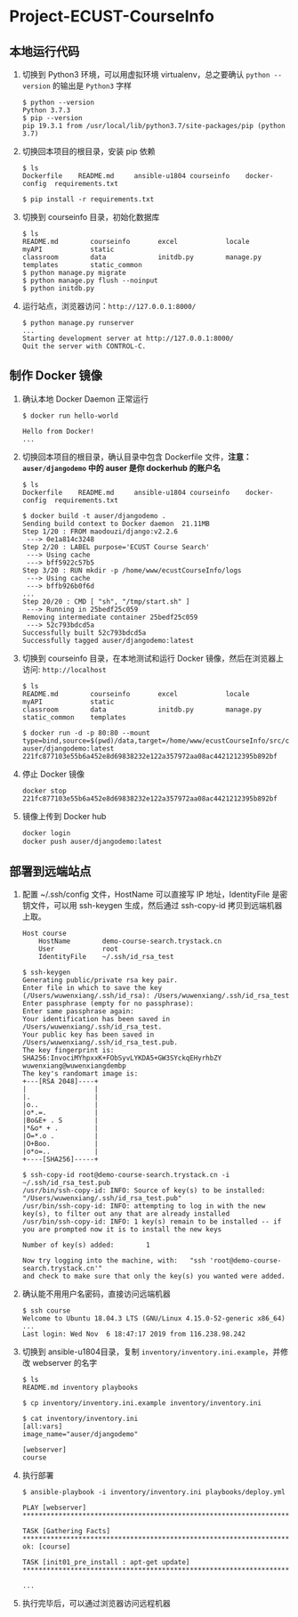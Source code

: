 # Project-ECUST-CourseInfo

## 本地运行代码

1. 切换到 Python3 环境，可以用虚拟环境 virtualenv，总之要确认 `python --version` 的输出是 `Python3` 字样

	```console
	$ python --version
	Python 3.7.3
	$ pip --version
	pip 19.3.1 from /usr/local/lib/python3.7/site-packages/pip (python 3.7)
	```

1. 切换回本项目的根目录，安装 pip 依赖

	```console
	$ ls
	Dockerfile    README.md     ansible-u1804 courseinfo    docker-config  requirements.txt

	$ pip install -r requirements.txt
	```

1. 切换到 courseinfo 目录，初始化数据库

	```console
	$ ls
	README.md        courseinfo       excel            locale           myAPI            static
	classroom        data             initdb.py        manage.py        templates        static_common
	$ python manage.py migrate
	$ python manage.py flush --noinput
	$ python initdb.py
	```

1. 运行站点，浏览器访问：`http://127.0.0.1:8000/`

	```console
	$ python manage.py runserver
	...
	Starting development server at http://127.0.0.1:8000/
	Quit the server with CONTROL-C.
	```

## 制作 Docker 镜像

1. 确认本地 Docker Daemon 正常运行

	```console
	$ docker run hello-world

	Hello from Docker!
	...
	```

1. 切换回本项目的根目录，确认目录中包含 Dockerfile 文件，**注意：`auser/djangodemo` 中的 auser 是你 dockerhub 的账户名**

	```console
	$ ls
	Dockerfile    README.md     ansible-u1804 courseinfo    docker-config  requirements.txt

	$ docker build -t auser/djangodemo .
	Sending build context to Docker daemon  21.11MB
	Step 1/20 : FROM maodouzi/django:v2.2.6
	 ---> 0e1a814c3248
	Step 2/20 : LABEL purpose='ECUST Course Search'
	 ---> Using cache
	 ---> bff5922c57b5
	Step 3/20 : RUN mkdir -p /home/www/ecustCourseInfo/logs
	 ---> Using cache
	 ---> bffb926b0f6d
	...
	Step 20/20 : CMD [ "sh", "/tmp/start.sh" ]
	 ---> Running in 25bedf25c059
	Removing intermediate container 25bedf25c059
	 ---> 52c793bdcd5a
	Successfully built 52c793bdcd5a
	Successfully tagged auser/djangodemo:latest
	```

1. 切换到 courseinfo 目录，在本地测试和运行 Docker 镜像，然后在浏览器上访问: `http://localhost`

	```console
	$ ls
	README.md        courseinfo       excel            locale           myAPI            static
	classroom        data             initdb.py        manage.py        static_common    templates

	$ docker run -d -p 80:80 --mount type=bind,source=$(pwd)/data,target=/home/www/ecustCourseInfo/src/courseinfo/data auser/djangodemo:latest
	221fc877103e55b6a452e8d69838232e122a357972aa08ac4421212395b892bf
	```

1. 停止 Docker 镜像

	```console
	docker stop 221fc877103e55b6a452e8d69838232e122a357972aa08ac4421212395b892bf
	```

1. 镜像上传到 Docker hub

	```bash
	docker login
	docker push auser/djangodemo:latest
	```

## 部署到远端站点

1. 配置 ~/.ssh/config 文件，HostName 可以直接写 IP 地址，IdentityFile 是密钥文件，可以用 ssh-keygen 生成，然后通过 ssh-copy-id 拷贝到远端机器上取。

	```
	Host course
	    HostName        demo-course-search.trystack.cn
	    User            root
	    IdentityFile    ~/.ssh/id_rsa_test
	```

	```console
	$ ssh-keygen
	Generating public/private rsa key pair.
	Enter file in which to save the key (/Users/wuwenxiang/.ssh/id_rsa): /Users/wuwenxiang/.ssh/id_rsa_test
	Enter passphrase (empty for no passphrase):
	Enter same passphrase again:
	Your identification has been saved in /Users/wuwenxiang/.ssh/id_rsa_test.
	Your public key has been saved in /Users/wuwenxiang/.ssh/id_rsa_test.pub.
	The key fingerprint is:
	SHA256:InvociMYhpxxK+FObSyvLYKDA5+GW3SYckqEHyrhbZY wuwenxiang@wuwenxiangdembp
	The key's randomart image is:
	+---[RSA 2048]----+
	|                 |
	|.                |
	|o..              |
	|o*.=.            |
	|Bo&E+ . S        |
	|*&o* + .         |
	|O=*.o .          |
	|O+Boo.           |
	|o*o=..           |
	+----[SHA256]-----+

	$ ssh-copy-id root@demo-course-search.trystack.cn -i ~/.ssh/id_rsa_test.pub
	/usr/bin/ssh-copy-id: INFO: Source of key(s) to be installed: "/Users/wuwenxiang/.ssh/id_rsa_test.pub"
	/usr/bin/ssh-copy-id: INFO: attempting to log in with the new key(s), to filter out any that are already installed
	/usr/bin/ssh-copy-id: INFO: 1 key(s) remain to be installed -- if you are prompted now it is to install the new keys

	Number of key(s) added:        1

	Now try logging into the machine, with:   "ssh 'root@demo-course-search.trystack.cn'"
	and check to make sure that only the key(s) you wanted were added.
	```

1. 确认能不用用户名密码，直接访问远端机器

	```console
	$ ssh course
	Welcome to Ubuntu 18.04.3 LTS (GNU/Linux 4.15.0-52-generic x86_64)
	...
	Last login: Wed Nov  6 18:47:17 2019 from 116.238.98.242
	```

1. 切换到 ansible-u1804目录，复制 `inventory/inventory.ini.example`，并修改 webserver 的名字

	```console
	$ ls
	README.md inventory playbooks

	$ cp inventory/inventory.ini.example inventory/inventory.ini

	$ cat inventory/inventory.ini
	[all:vars]
	image_name="auser/djangodemo"

	[webserver]
	course
	```

1. 执行部署

	```console
	$ ansible-playbook -i inventory/inventory.ini playbooks/deploy.yml

	PLAY [webserver] *****************************************************************************************************************

	TASK [Gathering Facts] ***********************************************************************************************************
	ok: [course]

	TASK [init01_pre_install : apt-get update] ***************************************************************************************

	...
	```

1. 执行完毕后，可以通过浏览器访问远程机器

